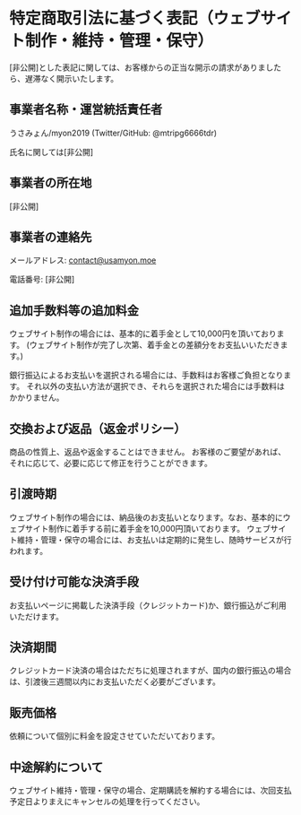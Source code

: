 # 特定商取引法に基づく表記（ウェブサイト制作・維持・管理・保守）
[非公開]とした表記に関しては、お客様からの正当な開示の請求がありましたら、遅滞なく開示いたします。

## 事業者名称・運営統括責任者
うさみょん/myon2019 (Twitter/GitHub: @mtripg6666tdr)

氏名に関しては[非公開]

## 事業者の所在地
[非公開]

## 事業者の連絡先
メールアドレス: contact@usamyon.moe

電話番号: [非公開]

## 追加手数料等の追加料金
ウェブサイト制作の場合には、基本的に着手金として10,000円を頂いております。
(ウェブサイト制作が完了し次第、着手金との差額分をお支払いいただきます。)

銀行振込によるお支払いを選択される場合には、手数料はお客様ご負担となります。
それ以外の支払い方法が選択でき、それらを選択された場合には手数料はかかりません。

## 交換および返品（返金ポリシー）
商品の性質上、返品や返金することはできません。
お客様のご要望があれば、それに応じて、必要に応じて修正を行うことができます。

## 引渡時期
ウェブサイト制作の場合には、納品後のお支払いとなります。なお、基本的にウェブサイト制作に着手する前に着手金を10,000円頂いております。
ウェブサイト維持・管理・保守の場合には、お支払いは定期的に発生し、随時サービスが行われます。

## 受け付け可能な決済手段
お支払いページに掲載した決済手段（クレジットカード)か、銀行振込がご利用いただけます。

## 決済期間
クレジットカード決済の場合はただちに処理されますが、国内の銀行振込の場合は、引渡後三週間以内にお支払いただく必要がございます。

## 販売価格
依頼について個別に料金を設定させていただいております。

## 中途解約について
ウェブサイト維持・管理・保守の場合、定期購読を解約する場合には、次回支払予定日よりまえにキャンセルの処理を行ってください。
